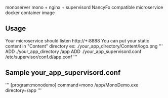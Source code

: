 monoserver
mono + nginx + supervisord NancyFx compatible microservice docker container image


## Usage
Your microservice should listen http://+:8888 
You can put your static content in "Content" directory ex: ./your_app_directory/Content/logo.png
'''
ADD ./your_app_directory /app
ADD ./your_app_supervisord.conf /etc/supervisor/conf.d/app.conf
'''

## Sample your_app_supervisord.conf
'''
[program:monodemo]
command=mono /app/MonoDemo.exe
directory=/app
'''

